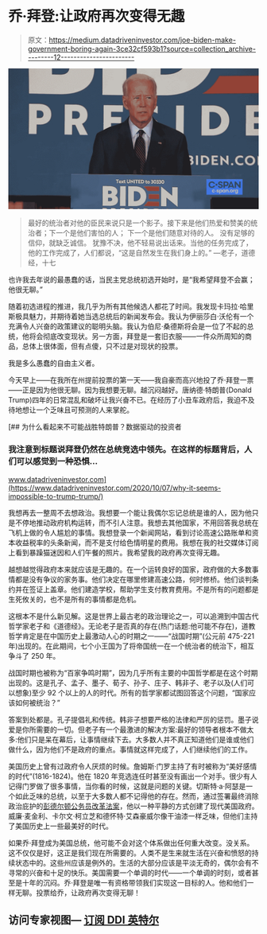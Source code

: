 # 乔·拜登:让政府再次变得无趣

> 原文：<https://medium.datadriveninvestor.com/joe-biden-make-government-boring-again-3ce32cf593b1?source=collection_archive---------12----------------------->

![](img/68d510f7424eea6ecd18e37db2a70614.png)

> 最好的统治者对他的臣民来说只是一个影子。接下来是他们热爱和赞美的统治者；下一个是他们害怕的人；
> 下一个是他们随意对待的人。
> 没有足够的信仰，就缺乏诚信。
> 犹豫不决，他不轻易说出话来。当他的任务完成了，他的工作完成了，人们都说，“这是自然发生在我们身上的。”
> —老子，道德经，十七

也许我去年说的最愚蠢的话，当民主党总统初选开始时，是“我希望拜登不会赢；他很无聊。”

随着初选进程的推进，我几乎为所有其他候选人都花了时间。我发现卡玛拉·哈里斯极具魅力，并期待着她当选总统后的新闻发布会。我认为伊丽莎白·沃伦有一个充满令人兴奋的政策建议的聪明头脑。我认为伯尼·桑德斯将会是一位了不起的总统，他将会彻底改变现状。另一方面，拜登是一套旧衣服——一件众所周知的商品，总体上很体面，但有点傻，只不过是对现状的投票。

我是多么愚蠢的自由主义者。

今天早上——在我所在州提前投票的第一天——我自豪而高兴地投了乔·拜登一票——正是因为他很无聊。因为我想要无聊。越沉闷越好。唐纳德·特朗普(Donald Trump)四年的日常混乱和破坏让我兴奋不已。在经历了小丑车政府后，我迫不及待地想让一个乏味且可预测的人来掌舵。

[](https://www.datadriveninvestor.com/2020/10/07/why-it-seems-impossible-to-trump-trump/) [## 为什么看起来不可能战胜特朗普？数据驱动的投资者

### 我注意到标题说拜登仍然在总统竞选中领先。在这样的标题背后，人们可以感觉到一种恐惧…

www.datadriveninvestor.com](https://www.datadriveninvestor.com/2020/10/07/why-it-seems-impossible-to-trump-trump/) 

我想再去一整周不去想政治。我想要一个能让我偶尔忘记总统是谁的人，因为他只是不停地推动政府机构运转，而不引人注意。我想去其他国家，不用回答我总统在飞机上做的令人尴尬的事情。我想登录一个新闻网站，看到讨论高速公路账单和资本收益税率的头条新闻，而不是支付给色情明星的费用。我想在我的社交媒体订阅上看到暴躁猫迷因和人们午餐的照片。我希望我的政府再次变得无趣。

越想越觉得政府本来就应该是无趣的。在一个运转良好的国家，政府做的大多数事情都是没有争议的家务事。他们决定在哪里修建高速公路，何时修桥。他们谈判条约并在签证上盖章。他们建造学校，帮助学生支付教育费用。不是所有的问题都是生死攸关的，也不是所有的事情都是危机。

这根本不是什么新见解。这是世界上最古老的政治理论之一，可以追溯到中国古代哲学家老子和《道德经》。无论老子是否真的存在(热门话题:他可能不存在)，道教哲学肯定是在中国历史上最激动人心的时期之一——“战国时期”(公元前 475-221 年)出现的。在此期间，七个小王国为了将帝国统一在一个统治者的统治下，相互争斗了 250 年。

战国时期也被称为“百家争鸣时期”，因为几乎所有主要的中国哲学都是在这个时期出现的。这是孔子、孟子、墨子、荀子、孙子、庄子、韩非子、老子以及(人们可以想象)至少 92 个以上的人的时代。所有的哲学家都试图回答这个问题，“国家应该如何被统治？”

答案到处都是。孔子提倡礼和传统。韩非子想要严格的法律和严厉的惩罚。墨子说爱是你所需要的一切。但老子有一个最激进的解决方案:最好的领导者根本不做太多:他们只是呆在幕后，让事情继续下去。大多数人并不真正知道他们是谁或他们做什么，因为他们不是政府的重点。事情就这样完成了，人们继续他们的工作。

美国历史上曾有过政府令人厌烦的时候。詹姆斯·门罗主持了有时被称为“美好感情的时代”(1816-1824)。他在 1820 年竞选连任时甚至没有画出一个对手。很少有人记得门罗做了很多事情，当你看的时候，这就是问题的关键。切斯特·a·阿瑟是一个如此乏味的总统，以至于大多数人都不记得他的存在。然而，通过签署最终消除政治庇护的[彭德尔顿公务员改革法案](https://medium.com/@michaelaustin_47141/a-presidents-day-salute-to-chester-a-60dd3165145c)，他以一种平静的方式创建了现代美国政府。威廉·麦金利、卡尔文·柯立芝和德怀特·艾森豪威尔像干油漆一样乏味，但他们主持了美国历史上一些最美好的时代。

如果乔·拜登成为美国总统，他可能不会对这个体系做出任何重大改变。没关系。这不仅仅是好，这正是我们现在所需要的。人类不是生来就生活在兴奋和愤怒的持续状态中的。这些州应该是例外的。生活的大部分应该是平淡无奇的，偶尔会有不寻常的兴奋和十足的快乐。美国需要一个单调的时代——一个单调的时刻，或者甚至是十年的沉闷。乔·拜登是唯一有资格带领我们实现这一目标的人。他和他们一样无聊。投票给乔，让政府再次变得无聊！

## 访问专家视图— [订阅 DDI 英特尔](https://datadriveninvestor.com/ddi-intel)
